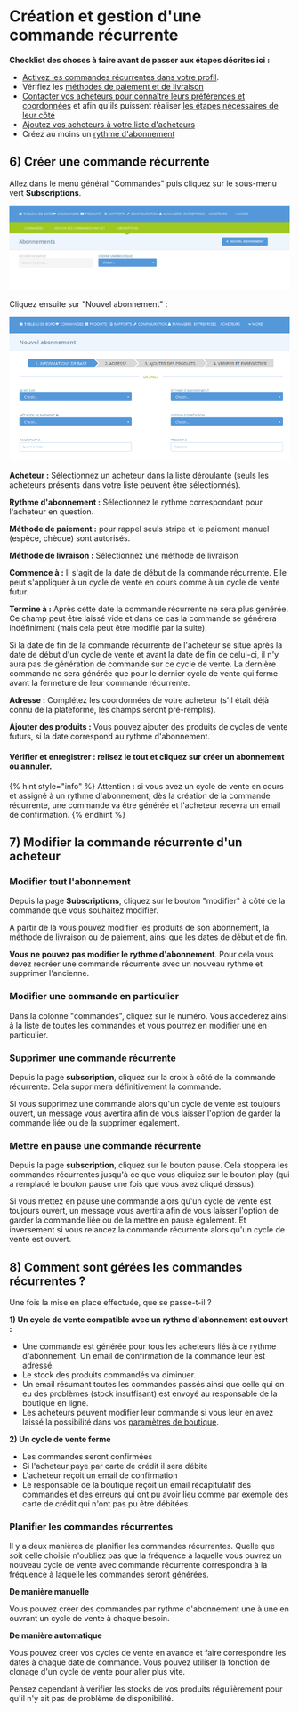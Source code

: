# Création et gestion d'une commande récurrente

**Checklist des choses à faire avant de passer aux étapes décrites ici :**

* [Activez les commandes récurrentes dans votre profil](configuration.md#1-enable-subscriptions).​
* Vérifiez les [méthodes de paiement et de livraison](configuration.md#2-make-sure-you-have-shipping-and-payment-methods-setup)​
* [Contacter vos acheteurs pour connaître leurs préférences et coordonnées](configuration.md#3-gather-information-from-your-customers) et afin qu'ils puissent réaliser [les étapes nécessaires de leur côté​](pour-lacheteur.md)
* [Ajoutez vos acheteurs à votre liste d'acheteurs](configuration.md#4-add-your-subscribers-to-your-customer-list)
* Créez au moins un [rythme d'abonnement​](configuration.md#create-a-schedule)

## 6\) Créer une commande récurrente <a id="6-create-subscriptions"></a>

Allez dans le menu général "Commandes" puis cliquez sur le sous-menu vert **Subscriptions**.

![](../../.gitbook/assets/image%20%2818%29.png)

Cliquez ensuite sur "Nouvel abonnement" :

![](../../.gitbook/assets/image%20%2893%29.png)

**Acheteur :** Sélectionnez un acheteur dans la liste déroulante \(seuls les acheteurs présents dans votre liste peuvent être sélectionnés\).

**Rythme d'abonnement :** Sélectionnez le rythme correspondant pour l'acheteur en question.

**Méthode de paiement :** pour rappel seuls stripe et le paiement manuel \(espèce, chèque\) sont autorisés.

**Méthode de livraison :** Sélectionnez une méthode de livraison

**Commence à :** Il s'agit de la date de début de la commande récurrente. Elle peut s'appliquer à un cycle de vente en cours comme à un cycle de vente futur.

**Termine à :** Après cette date la commande récurrente ne sera plus générée. Ce champ peut être laissé vide et dans ce cas la commande se générera indéfiniment \(mais cela peut être modifié par la suite\).

Si la date de fin de la commande récurrente de l'acheteur se situe après la date de début d'un cycle de vente et avant la date de fin de celui-ci, il n'y aura pas de génération de commande sur ce cycle de vente. La dernière commande ne sera générée que pour le dernier cycle de vente qui ferme avant la fermeture de leur commande récurrente.

**Adresse :** Complétez les coordonnées de votre acheteur \(s'il était déjà connu de la plateforme, les champs seront pré-remplis\).

**Ajouter des produits :** Vous pouvez ajouter des produits de cycles de vente futurs, si la date correspond au rythme d'abonnement.

#### Vérifier et enregistrer : relisez le tout et cliquez sur créer un abonnement ou annuler. <a id="summary"></a>

{% hint style="info" %}
Attention : si vous avez un cycle de vente en cours et assigné à un rythme d'abonnement, dès la création de la commande récurrente, une commande va être générée et l'acheteur recevra un email de confirmation.
{% endhint %}

## 7\) Modifier la commande récurrente d'un acheteur <a id="7-edit-a-customers-subscription"></a>

### Modifier tout l'abonnement <a id="edit-the-base-subscription"></a>

Depuis la page **Subscriptions**, cliquez sur le bouton "modifier" à côté de la commande que vous souhaitez modifier.

A partir de là vous pouvez modifier les produits de son abonnement, la méthode de livraison ou de paiement, ainsi que les dates de début et de fin. 

**Vous ne pouvez pas modifier le rythme d'abonnement**. Pour cela vous devez recréer une commande récurrente avec un nouveau rythme et supprimer l'ancienne.

### Modifier une commande en particulier <a id="edit-one-specific-order"></a>

Dans la colonne "commandes", cliquez sur le numéro. Vous accéderez ainsi à la liste de toutes les commandes et vous pourrez en modifier une en particulier.

### Supprimer une commande récurrente <a id="delete-a-subscription"></a>

Depuis la page **subscription**, cliquez sur la croix à côté de la commande récurrente. Cela supprimera définitivement la commande.

Si vous supprimez une commande alors qu'un cycle de vente est toujours ouvert, un message vous avertira afin de vous laisser l'option de garder la commande liée ou de la supprimer également.

### Mettre en pause une commande récurrente <a id="pause-a-subscription"></a>

Depuis la page **subscription**, cliquez sur le bouton pause. Cela stoppera les commandes récurrentes jusqu'à ce que vous cliquiez sur le bouton play \(qui a remplacé le bouton pause une fois que vous avez cliqué dessus\).

Si vous mettez en pause une commande alors qu'un cycle de vente est toujours ouvert, un message vous avertira afin de vous laisser l'option de garder la commande liée ou de la mettre en pause également. Et inversement si vous relancez la commande récurrente alors qu'un cycle de vente est ouvert.

## 8\) Comment sont gérées les commandes récurrentes ? <a id="8-how-subscriptions-are-processed"></a>

Une fois la mise en place effectuée, que se passe-t-il ?

**1\) Un cycle de vente compatible avec un rythme d'abonnement est ouvert :**

* Une commande est générée pour tous les acheteurs liés à ce rythme d'abonnement. Un email de confirmation de la commande leur est adressé.
* Le stock des produits commandés va diminuer.
* Un email résumant toutes les commandes passés ainsi que celle qui on eu des problèmes \(stock insuffisant\) est envoyé au responsable de la boutique en ligne.
* Les acheteurs peuvent modifier leur commande si vous leur en avez laissé la possibilité dans vos [paramètres de boutique](../votre-profil/parametres.md#preferences-boutique).

**2\) Un cycle de vente ferme**

* Les commandes seront confirmées
* Si l'acheteur paye par carte de crédit il sera débité
* L'acheteur reçoit un email de confirmation
* Le responsable de la boutique reçoit un email récapitulatif des commandes et des erreurs qui ont pu avoir lieu comme par exemple des carte de crédit qui n'ont pas pu être débitées

### Planifier les commandes récurrentes <a id="planning-for-future-subscriptions"></a>

Il y a deux manières de planifier les commandes récurrentes. Quelle que soit celle choisie n'oubliez pas que la fréquence à laquelle vous ouvrez un nouveau cycle de vente avec commande récurrente correspondra à la fréquence à laquelle les commandes seront générées.

**De manière manuelle**

Vous pouvez créer des commandes par rythme d'abonnement une à une en ouvrant un cycle de vente à chaque besoin.

**De manière automatique**

Vous pouvez créer vos cycles de vente en avance et faire correspondre les dates à chaque date de commande. Vous pouvez utiliser la fonction de clonage d'un cycle de vente pour aller plus vite.

Pensez cependant à vérifier les stocks de vos produits régulièrement pour qu'il n'y ait pas de problème de disponibilité.

